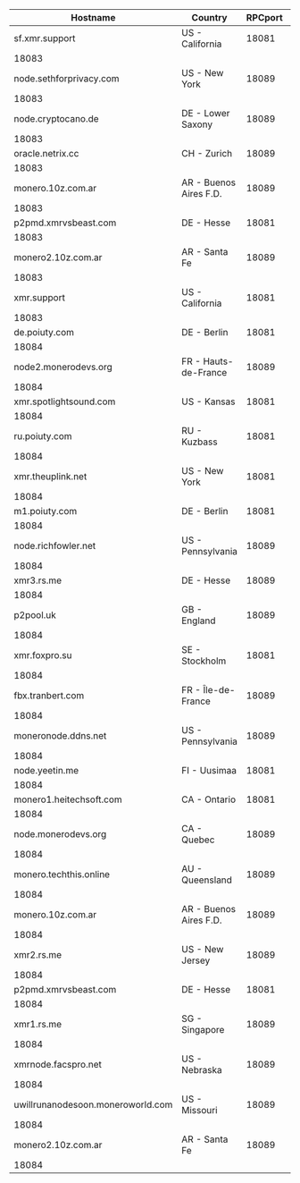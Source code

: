Hostname | Country | RPCport | P2Pport
--- | --- | --- | ---
sf.xmr.support | US - California | 18081
 | 18083
node.sethforprivacy.com | US - New York | 18089
 | 18083
node.cryptocano.de | DE - Lower Saxony | 18089
 | 18083
oracle.netrix.cc | CH - Zurich | 18089
 | 18083
monero.10z.com.ar | AR - Buenos Aires F.D. | 18089
 | 18083
p2pmd.xmrvsbeast.com | DE - Hesse | 18081
 | 18083
monero2.10z.com.ar | AR - Santa Fe | 18089
 | 18083
xmr.support | US - California | 18081
 | 18083
de.poiuty.com | DE - Berlin | 18081
 | 18084
node2.monerodevs.org | FR - Hauts-de-France | 18089
 | 18084
xmr.spotlightsound.com | US - Kansas | 18081
 | 18084
ru.poiuty.com | RU - Kuzbass | 18081
 | 18084
xmr.theuplink.net | US - New York | 18081
 | 18084
m1.poiuty.com | DE - Berlin | 18081
 | 18084
node.richfowler.net | US - Pennsylvania | 18089
 | 18084
xmr3.rs.me | DE - Hesse | 18089
 | 18084
p2pool.uk | GB - England | 18089
 | 18084
xmr.foxpro.su | SE - Stockholm | 18081
 | 18084
fbx.tranbert.com | FR - Île-de-France | 18089
 | 18084
moneronode.ddns.net | US - Pennsylvania | 18089
 | 18084
node.yeetin.me | FI - Uusimaa | 18081
 | 18084
monero1.heitechsoft.com | CA - Ontario | 18081
 | 18084
node.monerodevs.org | CA - Quebec | 18089
 | 18084
monero.techthis.online | AU - Queensland | 18089
 | 18084
monero.10z.com.ar | AR - Buenos Aires F.D. | 18089
 | 18084
xmr2.rs.me | US - New Jersey | 18089
 | 18084
p2pmd.xmrvsbeast.com | DE - Hesse | 18081
 | 18084
xmr1.rs.me | SG - Singapore | 18089
 | 18084
xmrnode.facspro.net | US - Nebraska | 18089
 | 18084
uwillrunanodesoon.moneroworld.com | US - Missouri | 18089
 | 18084
monero2.10z.com.ar | AR - Santa Fe | 18089
 | 18084
